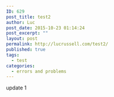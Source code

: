 ```yaml
---
ID: 629
post_title: test2
author: Luc
post_date: 2015-10-23 01:14:24
post_excerpt: ""
layout: post
permalink: http://lucrussell.com/test2/
published: true
tags:
  - test
categories:
  - errors and problems
---
```

update 1